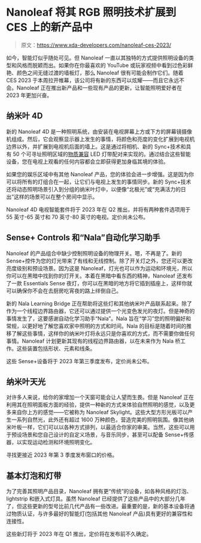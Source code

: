 # Nanoleaf 将其 RGB 照明技术扩展到 CES 上的新产品中

> 原文：<https://www.xda-developers.com/nanoleaf-ces-2023/>

如今，智能灯似乎随处可见。但 Nanoleaf 一直以其独特的方式提供照明设备的类型和风格而脱颖而出。如果你在你最喜欢的 YouTube 或玩家视频中看到过色彩鲜艳、颜色之间无缝过渡的墙板灯，那么 Nanoleaf 很有可能会制作它们。随着 CES 2023 于本周拉开帷幕，该公司将有新的东西可以炫耀——而且它永远不会。Nanoleaf 正在推出新产品和一些现有产品的更新，让智能照明爱好者在 2023 年更加兴奋。

## 纳米叶 4D

新的 Nanoleaf 4D 是一种照明系统，由安装在电视屏幕上方或下方的屏幕镜摄像机组成。然后，它会观察显示器上发生的事情，将颜色和亮度的变化扩展到电视机边界以外，并扩展到电视机后面的墙上。这是通过将相机、新的 Sync+技术和具有 50 个可寻址照明区域的[物质兼容](https://www.xda-developers.com/matter-devices-are-coming-in-2023/) LED 灯带配对来实现的。通过结合这些智能设备，您在电视上观看的任何内容都会立即获得更加身临其境的体验。

如果您的娱乐区域中有其他 Nanoleaf 产品，您的体验会进一步增强。这是因为你可以将所有的灯组合在一起，让它们与电视上发生的事情同步。新的 Sync+技术还将动态照明场景引入到分组的纳米叶灯中，以便像“北极光”或“充满活力的日出”这样的场景可以在整个房间中显示。

Nanoleaf 4D 电视智能套件将于 2023 年在 Q2 推出，并将有两种套件选项用于 55 英寸-65 英寸和 70 英寸-80 英寸的电视。定价尚未公布。

## Sense+ Controls 和“Nala”自动化学习助手

Nanoleaf 的产品组合中缺少控制照明设备的物理开关。嗯，不再是了。新的 Sense+控件为您的灯光带来了有线和无线控制。除了开关灯之外，您还可以更改亮度级别和预设场景。因为这是 Nanoleaf，灯光也可以作为运动和环境光，所以你可以在黑暗中找到你的灯开关。本着在黑暗中看东西的精神，Nanoleaf 还发布了一款 Essentials Sense 夜灯，你可以在黑暗的地方将它插到插座上，这样你就可以确保你不会在去厨房吃宵夜的路上绊倒自己。

新的 Nala Learning Bridge 正在帮助将这些灯和其他纳米叶产品联系起来。除了作为一个线程边界路由器，它还可以通过提供一个光变色发光的夜灯。但是神奇的事情发生了，这要感谢自动化学习助手“Nala”。Nala 旨在“学习”您的照明偏好和常规，以更好地了解您喜欢家中照明的方式和时间。Nala 的目标是随着时间的推移了解这些事情，这样你的纳米叶灯将永远只是你喜欢的方式，而不需要你做任何事情。Nanoleaf 计划更新其现有的线程边界路由器，以在未来作为 Nala 桥工作。这些装置包括形状、元素和线条。

这些 Sense+设备将于 2023 年第三季度发布，定价尚未公布。

## 纳米叶天光

对许多人来说，给你的家增加一个天窗可能会让人望而生畏。但是 Nanoleaf 正在利用其在照明面板方面的经验，提供一种新的方式来体验自然照明的感觉，以及更多来自你上方的感觉——它被称为 Nanoleaf Skylight。这些大型方形光板可以产生一系列自然光，此外还有超过 1600 万种颜色，营造完美的照明氛围。像其他纳米叶板一样，它们可以以各种方式排列，以最适合你家的审美。当然，这些可以用于预设场景和您自己设计的自定义场景，与音乐同步，甚至可以配备 Sense+传感器，以实现运动检测和环境照明变化。

寻找更接近 2023 年第 3 季度发布窗口的价格。

## 基本灯泡和灯带

为了完善其照明产品目录，Nanoleaf 拥有更“传统”的设备，如各种风格的灯泡、lightstrip 和嵌入式灯具。虽然 Nanoleaf 已经提供了这些产品中的大部分几年了，但这些更新的型号比前几代产品有一些改进。最重要的是，新的基本设备将通过物质认证，与许多最好的智能灯(包括其他 Nanoleaf 产品)具有更好的兼容性和连接性。

这些新灯将于 2023 年在 Q1 推出，定价将在发布前不久确定。